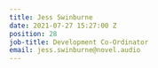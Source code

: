 ```yaml
---
title: Jess Swinburne
date: 2021-07-27 15:27:00 Z
position: 28
job-title: Development Co-Ordinator
email: jess.swinburne@novel.audio
---
```


